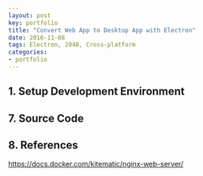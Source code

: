 ```yaml
---
layout: post
key: portfolio
title: "Convert Web App to Desktop App with Electron"
date: 2016-11-08
tags: Electron, 2048, Cross-platform
categories:
- portfolio
---
```


>

## 1. Setup Development Environment


## 7. Source Code

## 8. References
https://docs.docker.com/kitematic/nginx-web-server/
